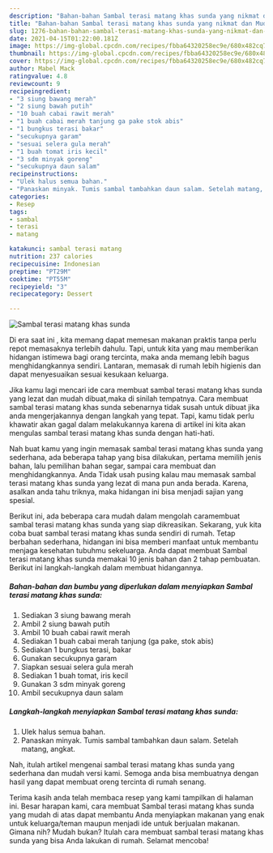 ```yaml
---
description: "Bahan-bahan Sambal terasi matang khas sunda yang nikmat dan Mudah Dibuat"
title: "Bahan-bahan Sambal terasi matang khas sunda yang nikmat dan Mudah Dibuat"
slug: 1276-bahan-bahan-sambal-terasi-matang-khas-sunda-yang-nikmat-dan-mudah-dibuat
date: 2021-04-15T01:22:00.181Z
image: https://img-global.cpcdn.com/recipes/fbba64320258ec9e/680x482cq70/sambal-terasi-matang-khas-sunda-foto-resep-utama.jpg
thumbnail: https://img-global.cpcdn.com/recipes/fbba64320258ec9e/680x482cq70/sambal-terasi-matang-khas-sunda-foto-resep-utama.jpg
cover: https://img-global.cpcdn.com/recipes/fbba64320258ec9e/680x482cq70/sambal-terasi-matang-khas-sunda-foto-resep-utama.jpg
author: Mabel Mack
ratingvalue: 4.8
reviewcount: 9
recipeingredient:
- "3 siung bawang merah"
- "2 siung bawah putih"
- "10 buah cabai rawit merah"
- "1 buah cabai merah tanjung ga pake stok abis"
- "1 bungkus terasi bakar"
- "secukupnya garam"
- "sesuai selera gula merah"
- "1 buah tomat iris kecil"
- "3 sdm minyak goreng"
- "secukupnya daun salam"
recipeinstructions:
- "Ulek halus semua bahan."
- "Panaskan minyak. Tumis sambal tambahkan daun salam. Setelah matang, angkat."
categories:
- Resep
tags:
- sambal
- terasi
- matang

katakunci: sambal terasi matang 
nutrition: 237 calories
recipecuisine: Indonesian
preptime: "PT29M"
cooktime: "PT55M"
recipeyield: "3"
recipecategory: Dessert

---
```



![Sambal terasi matang khas sunda](https://img-global.cpcdn.com/recipes/fbba64320258ec9e/680x482cq70/sambal-terasi-matang-khas-sunda-foto-resep-utama.jpg)

Di era  saat ini , kita memang dapat memesan makanan praktis tanpa perlu repot memasaknya terlebih dahulu. Tapi, untuk kita yang mau memberikan hidangan istimewa bagi orang tercinta, maka anda memang lebih bagus menghidangkannya sendiri. Lantaran, memasak di rumah lebih higienis dan dapat menyesuaikan sesuai kesukaan keluarga.

Jika kamu lagi mencari ide cara membuat sambal terasi matang khas sunda yang lezat dan mudah dibuat,maka di sinilah tempatnya. Cara membuat sambal terasi matang khas sunda  sebenarnya tidak susah untuk dibuat jika anda mengerjakannya dengan langkah yang tepat. Tapi, kamu tidak perlu khawatir akan gagal dalam melakukannya 
karena di artikel ini kita akan mengulas sambal terasi matang khas sunda dengan hati-hati.  



Nah buat kamu yang ingin memasak sambal terasi matang khas sunda yang sederhana, ada beberapa tahap yang bisa dilakukan, pertama memilih jenis bahan, lalu pemilihan bahan segar, sampai cara membuat dan menghidangkannya. Anda Tidak usah pusing kalau mau memasak sambal terasi matang khas sunda yang lezat di mana pun anda berada. Karena, asalkan anda  tahu triknya, maka hidangan ini bisa menjadi sajian yang spesial.

Berikut ini, ada beberapa cara mudah dalam mengolah caramembuat sambal terasi matang khas sunda yang siap dikreasikan. Sekarang, yuk kita coba buat sambal terasi matang khas sunda sendiri di rumah. Tetap berbahan sederhana, hidangan ini bisa memberi manfaat untuk membantu menjaga kesehatan tubuhmu sekeluarga. Anda dapat membuat Sambal terasi matang khas sunda memakai 10 jenis bahan dan 2 tahap pembuatan. Berikut ini langkah-langkah dalam membuat hidangannya.

<!--inarticleads1-->

##### Bahan-bahan dan bumbu yang diperlukan dalam menyiapkan Sambal terasi matang khas sunda:

1. Sediakan 3 siung bawang merah
1. Ambil 2 siung bawah putih
1. Ambil 10 buah cabai rawit merah
1. Sediakan 1 buah cabai merah tanjung (ga pake, stok abis)
1. Sediakan 1 bungkus terasi, bakar
1. Gunakan secukupnya garam
1. Siapkan sesuai selera gula merah
1. Sediakan 1 buah tomat, iris kecil
1. Gunakan 3 sdm minyak goreng
1. Ambil secukupnya daun salam




<!--inarticleads2-->

##### Langkah-langkah menyiapkan Sambal terasi matang khas sunda:

1. Ulek halus semua bahan.
1. Panaskan minyak. Tumis sambal tambahkan daun salam. Setelah matang, angkat.




Nah, itulah artikel mengenai  sambal terasi matang khas sunda  yang sederhana dan mudah versi kami. Semoga anda bisa membuatnya dengan hasil yang dapat membuat oreng tercinta di rumah senang. 

Terima kasih anda telah membaca resep yang kami tampilkan di halaman ini. Besar harapan kami, cara membuat  Sambal terasi matang khas sunda yang mudah di atas dapat membantu Anda menyiapkan makanan yang enak untuk keluarga/teman maupun menjadi ide untuk berjualan makanan. Gimana nih? Mudah bukan? Itulah cara membuat sambal terasi matang khas sunda yang bisa Anda lakukan di rumah. Selamat mencoba!

